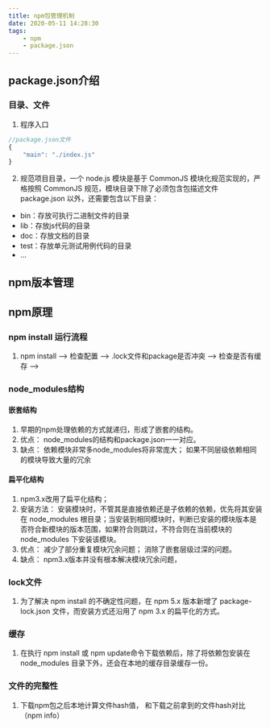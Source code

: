 ```yaml
---
title: npm包管理机制
date: 2020-05-11 14:28:30
tags:
    - npm
    - package.json
---
```


## package.json介绍
### 目录、文件
1. 程序入口
```js
//package.json文件 
{
    "main": "./index.js"
}
```

2. 规范项目目录，一个 node.js 模块是基于 CommonJS 模块化规范实现的，严格按照 CommonJS 规范，模块目录下除了必须包含包描述文件 package.json 以外，还需要包含以下目录：
 * bin：存放可执行二进制文件的目录
 * lib：存放js代码的目录
 * doc：存放文档的目录
 * test：存放单元测试用例代码的目录
 * ...

## npm版本管理

## npm原理

### npm install 运行流程
1. npm install --> 检查配置 --> .lock文件和package是否冲突  --> 检查是否有缓存 --> 

### node_modules结构
#### 嵌套结构
1. 早期的npm处理依赖的方式就递归，形成了嵌套的结构。
2. 优点： node_modules的结构和package.json一一对应。
3. 缺点： 依赖模块非常多node_modules将非常庞大； 如果不同层级依赖相同的模块导致大量的冗余


#### 扁平化结构
1. npm3.x改用了扁平化结构；
2. 安装方法： 安装模块时，不管其是直接依赖还是子依赖的依赖，优先将其安装在 node_modules 根目录；当安装到相同模块时，判断已安装的模块版本是否符合新模块的版本范围，如果符合则跳过，不符合则在当前模块的 node_modules 下安装该模块。
3. 优点： 减少了部分重复模块冗余问题； 消除了嵌套层级过深的问题。
4. 缺点： npm3.x版本并没有根本解决模块冗余问题，

### lock文件
1. 为了解决 npm install 的不确定性问题，在 npm 5.x 版本新增了 package-lock.json 文件，而安装方式还沿用了 npm 3.x 的扁平化的方式。

### 缓存
1. 在执行 npm install 或 npm update命令下载依赖后，除了将依赖包安装在node_modules 目录下外，还会在本地的缓存目录缓存一份。

### 文件的完整性
1. 下载npm包之后本地计算文件hash值， 和下载之前拿到的文件hash对比（npm info）